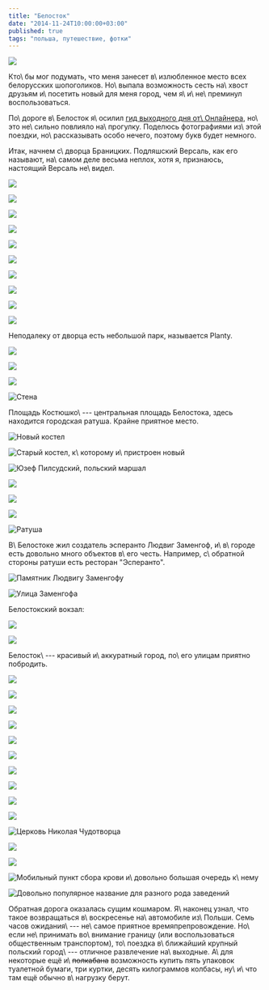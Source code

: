 ```yaml
---
title: "Белосток"
date: "2014-11-24T10:00:00+03:00"
published: true
tags: "польша, путешествие, фотки"
---
```


![](/images/travel/2014-10-bialystok/cover.jpg)

Кто\ бы мог подумать, что меня занесет в\ излюбленное место всех белорусских шопоголиков. Но\ выпала возможность сесть
на\ хвост друзьям и\ посетить новый для меня город, чем я\ и\ не\ преминул воспользоваться.

По\ дороге в\ Белосток я\ осилил [гид выходного дня от\ Онлайнера][onliner], но\ это не\ сильно повлияло на\ прогулку.
Поделюсь фотографиями из\ этой поездки, но\ рассказывать особо нечего, поэтому букв будет немного.

<!--more-->

Итак, начнем с\ дворца Браницких. Подляшский Версаль, как его называют, на\ самом деле весьма неплох, хотя я, признаюсь,
настоящий Версаль не\ видел.

![](/images/travel/2014-10-bialystok/palac-1.jpg)

![](/images/travel/2014-10-bialystok/palac-2.jpg)

![](/images/travel/2014-10-bialystok/palac-3.jpg)

![](/images/travel/2014-10-bialystok/palac-4.jpg)

![](/images/travel/2014-10-bialystok/palac-5.jpg)

![](/images/travel/2014-10-bialystok/palac-6.jpg)

![](/images/travel/2014-10-bialystok/palac-7.jpg)

![](/images/travel/2014-10-bialystok/palac-8.jpg)

![](/images/travel/2014-10-bialystok/palac-9.jpg)

![](/images/travel/2014-10-bialystok/palac-10.jpg)

Неподалеку от дворца есть небольшой парк, называется Planty.

![](/images/travel/2014-10-bialystok/park-1.jpg)

![](/images/travel/2014-10-bialystok/park-2.jpg)

![](/images/travel/2014-10-bialystok/park-3.jpg)

![Стена](/images/travel/2014-10-bialystok/park-4.jpg "Стена")

Площадь Костюшко\ --- центральная площадь Белостока, здесь находится городская ратуша. Крайне приятное место.

![Новый костел](/images/travel/2014-10-bialystok/central-square-1.jpg "Новый костел")

![Старый костел, к\ которому и\ пристроен новый](/images/travel/2014-10-bialystok/central-square-2.jpg "Старый костел, к которому и пристроен новый")

![Юзеф Пилсудский, польский маршал](/images/travel/2014-10-bialystok/central-square-3.jpg "Юзеф Пилсудский, польский маршал")

![](/images/travel/2014-10-bialystok/central-square-4.jpg)

![](/images/travel/2014-10-bialystok/central-square-5.jpg)

![](/images/travel/2014-10-bialystok/central-square-6.jpg)

![Ратуша](/images/travel/2014-10-bialystok/central-square-townhall.jpg "Ратуша")

В\ Белостоке жил создатель эсперанто Людвиг Заменгоф, и\ в\ городе есть довольно много объектов в\ его честь. Например,
с\ обратной стороны ратуши есть ресторан "Эсперанто".

![Памятник Людвигу Заменгофу](/images/travel/2014-10-bialystok/zamenhof-1.jpg "Памятник Людвигу Заменгофу")

![Улица Заменгофа](/images/travel/2014-10-bialystok/zamenhof-2.jpg "Улица Заменгофа")

Белостокский вокзал:

![](/images/travel/2014-10-bialystok/railway-station-1.jpg)

![](/images/travel/2014-10-bialystok/railway-station-2.jpg)

Белосток\ --- красивый и\ аккуратный город, по\ его улицам приятно побродить.

![](/images/travel/2014-10-bialystok/streets-1.jpg)

![](/images/travel/2014-10-bialystok/streets-2.jpg)

![](/images/travel/2014-10-bialystok/streets-3.jpg)

![](/images/travel/2014-10-bialystok/streets-4.jpg)

![](/images/travel/2014-10-bialystok/streets-5.jpg)

![](/images/travel/2014-10-bialystok/streets-6.jpg)

![](/images/travel/2014-10-bialystok/streets-7.jpg)

![](/images/travel/2014-10-bialystok/streets-8.jpg)

![](/images/travel/2014-10-bialystok/streets-9.jpg)

![](/images/travel/2014-10-bialystok/streets-10.jpg)

![Церковь Николая Чудотворца](/images/travel/2014-10-bialystok/church-of-nikolaj-chudotvorec.jpg)

![](/images/travel/2014-10-bialystok/streets-11.jpg)

![](/images/travel/2014-10-bialystok/streets-12.jpg)

![Мобильный пункт сбора крови и\ довольно большая очередь к\ нему](/images/travel/2014-10-bialystok/streets-13.jpg "Мобильный пункт сбора крови и довольно большая очередь к нему")

![Довольно популярное название для разного рода заведений](/images/travel/2014-10-bialystok/streets-14.jpg "Довольно популярное название для разного рода заведений")

Обратная дорога оказалась сущим кошмаром. Я\ наконец узнал, что такое возвращаться в\ воскресенье на\ автомобиле
из\ Польши. Семь часов ожидания\ --- не\ самое приятное времяпрепровождение. Но\ если не\ принимать во\ внимание границу
(или воспользоваться общественным транспортом), то\ поездка в\ ближайший крупный польский город\ --- отличное
развлечение на\ выходные. А\ для некоторые ещё и\ ~~полкабана~~ возможность купить пять упаковок туалетной бумаги, три
куртки, десять килограммов колбасы, ну\ и\ что там ещё обычно в\ нагрузку берут.

[onliner]: http://realt.onliner.by/2013/10/21/bialystok
